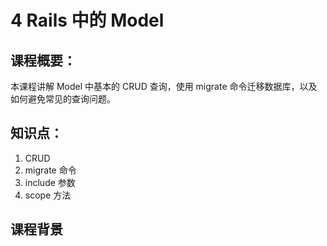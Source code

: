 # 4 Rails 中的 Model

## 课程概要：

本课程讲解 Model 中基本的 CRUD 查询，使用 migrate 命令迁移数据库，以及如何避免常见的查询问题。

## 知识点：

1. CRUD
2. migrate 命令
3. include 参数
4. scope 方法

## 课程背景


